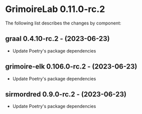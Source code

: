 # GrimoireLab 0.11.0-rc.2
The following list describes the changes by component:











  ## graal 0.4.10-rc.2 - (2023-06-23)
  
  * Update Poetry's package dependencies
  ## grimoire-elk 0.106.0-rc.2 - (2023-06-23)
  
  * Update Poetry's package dependencies
  ## sirmordred 0.9.0-rc.2 - (2023-06-23)
  
  * Update Poetry's package dependencies
